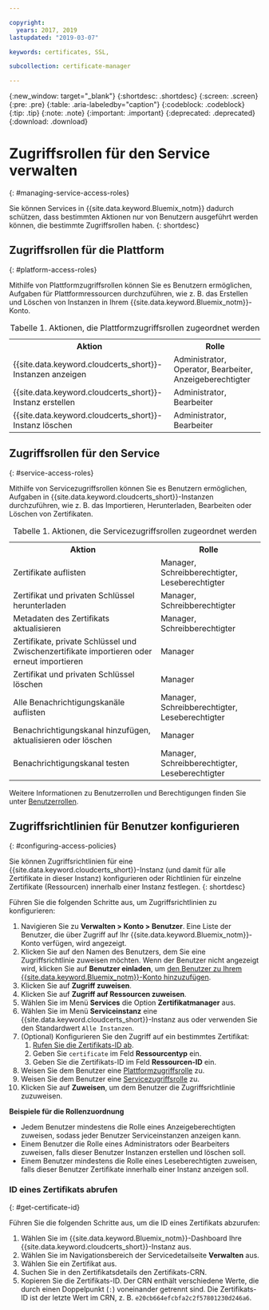 ```yaml
---

copyright:
  years: 2017, 2019
lastupdated: "2019-03-07"

keywords: certificates, SSL, 

subcollection: certificate-manager

---
```


{:new_window: target="_blank"}
{:shortdesc: .shortdesc}
{:screen: .screen}
{:pre: .pre}
{:table: .aria-labeledby="caption"}
{:codeblock: .codeblock}
{:tip: .tip}
{:note: .note}
{:important: .important}
{:deprecated: .deprecated}
{:download: .download}

# Zugriffsrollen für den Service verwalten
{: #managing-service-access-roles}

Sie können Services in {{site.data.keyword.Bluemix_notm}} dadurch schützen, dass bestimmten Aktionen nur von Benutzern ausgeführt werden können, die bestimmte Zugriffsrollen haben.
{: shortdesc}

## Zugriffsrollen für die Plattform
{: #platform-access-roles}

Mithilfe von Plattformzugriffsrollen können Sie es Benutzern ermöglichen, Aufgaben für Plattformressourcen durchzuführen, wie z. B. das Erstellen und Löschen von Instanzen in Ihrem {{site.data.keyword.Bluemix_notm}}-Konto.

<table>
<caption> Tabelle 1. Aktionen, die Plattformzugriffsrollen zugeordnet werden</caption>
  <tr>
    <th> Aktion </th>
    <th> Rolle </th>
  </tr>
  <tr>
    <td>{{site.data.keyword.cloudcerts_short}}-Instanzen anzeigen</td>
    <td> Administrator, Operator, Bearbeiter, Anzeigeberechtigter </td>
  </tr>
  <tr>
    <td>{{site.data.keyword.cloudcerts_short}}-Instanz erstellen</td>
    <td> Administrator, Bearbeiter </td>
  </tr>
  <tr>
    <td>{{site.data.keyword.cloudcerts_short}}-Instanz löschen</td>
    <td> Administrator, Bearbeiter </td>
  </tr>
</table>

## Zugriffsrollen für den Service
{: #service-access-roles}

Mithilfe von Servicezugriffsrollen können Sie es Benutzern ermöglichen, Aufgaben in {{site.data.keyword.cloudcerts_short}}-Instanzen durchzuführen, wie z. B. das Importieren, Herunterladen, Bearbeiten oder Löschen von Zertifikaten.

<table>
<caption> Tabelle 1. Aktionen, die Servicezugriffsrollen zugeordnet werden</caption>
  <tr>
    <th> Aktion </th>
    <th> Rolle </th>
  </tr>
  <tr>
    <td>Zertifikate auflisten</td>
    <td> Manager, Schreibberechtigter, Leseberechtigter </td>
  </tr>
  <tr>
    <td>Zertifikat und privaten Schlüssel herunterladen </td>
    <td> Manager, Schreibberechtigter </td>
  </tr>
  <tr>
    <td>Metadaten des Zertifikats aktualisieren</td>
    <td> Manager, Schreibberechtigter </td>
  </tr>
  <tr>
    <td>Zertifikate, private Schlüssel und Zwischenzertifikate importieren oder erneut importieren </td>
    <td> Manager </td>
  </tr>
  <tr>
    <td>Zertifikat und privaten Schlüssel löschen </td>
    <td> Manager </td>
  </tr>
      <tr>
        <td>Alle Benachrichtigungskanäle auflisten </td>
        <td> Manager, Schreibberechtigter, Leseberechtigter </td>
      </tr>
   <tr>
     <td>Benachrichtigungskanal hinzufügen, aktualisieren oder löschen </td>
     <td> Manager </td>
   </tr>
     <tr>
       <td>Benachrichtigungskanal testen </td>
       <td> Manager, Schreibberechtigter, Leseberechtigter </td>
     </tr>
</table>

Weitere Informationen zu Benutzerrollen und Berechtigungen finden Sie unter [Benutzerrollen](/docs/iam?topic=iam-userroles#userroles).

## Zugriffsrichtlinien für Benutzer konfigurieren
{: #configuring-access-policies}

Sie können Zugriffsrichtlinien für eine {{site.data.keyword.cloudcerts_short}}-Instanz (und damit für alle Zertifikate in dieser Instanz) konfigurieren oder Richtlinien für einzelne Zertifikate (Ressourcen) innerhalb einer Instanz festlegen.
{: shortdesc}

Führen Sie die folgenden Schritte aus, um Zugriffsrichtlinien zu konfigurieren:

1. Navigieren Sie zu **Verwalten > Konto > Benutzer**. Eine Liste der Benutzer, die über Zugriff auf Ihr {{site.data.keyword.Bluemix_notm}}-Konto verfügen, wird angezeigt.
2. Klicken Sie auf den Namen des Benutzers, dem Sie eine Zugriffsrichtlinie zuweisen möchten. Wenn der Benutzer nicht angezeigt wird, klicken Sie auf **Benutzer einladen**, um [den Benutzer zu Ihrem {{site.data.keyword.Bluemix_notm}}-Konto hinzuzufügen](/docs/iam?topic=iam-iamuserinv#iamuserinv).
3. Klicken Sie auf **Zugriff zuweisen**.
4. Klicken Sie auf **Zugriff auf Ressourcen zuweisen**.
5. Wählen Sie im Menü **Services** die Option **Zertifikatmanager** aus.
6. Wählen Sie im Menü **Serviceinstanz** eine {{site.data.keyword.cloudcerts_short}}-Instanz aus oder verwenden Sie den Standardwert `Alle Instanzen`.
7. (Optional) Konfigurieren Sie den Zugriff auf ein bestimmtes Zertifikat:
    1. [Rufen Sie die Zertifikats-ID ab](/docs/services/certificate-manager?topic=certificate-manager-managing-service-access-roles#get-certificate-id).
    2. Geben Sie `certificate` im Feld **Ressourcentyp** ein.
    3. Geben Sie die Zertifikats-ID im Feld **Ressourcen-ID** ein.
8. Weisen Sie dem Benutzer eine [Plattformzugriffsrolle](/docs/services/certificate-manager?topic=certificate-manager-managing-service-access-roles#platform-access-roles) zu.
9. Weisen Sie dem Benutzer eine [Servicezugriffsrolle](/docs/services/certificate-manager?topic=certificate-manager-managing-service-access-roles#service-access-roles) zu.
10. Klicken Sie auf **Zuweisen**, um dem Benutzer die Zugriffsrichtlinie zuzuweisen.

**Beispiele für die Rollenzuordnung**

* Jedem Benutzer mindestens die Rolle eines Anzeigeberechtigten zuweisen, sodass jeder Benutzer Serviceinstanzen anzeigen kann.
* Einem Benutzer die Rolle eines Administrators oder Bearbeiters zuweisen, falls dieser Benutzer Instanzen erstellen und löschen soll.
* Einem Benutzer mindestens die Rolle eines Leseberechtigten zuweisen, falls dieser Benutzer Zertifikate innerhalb einer Instanz anzeigen soll.

### ID eines Zertifikats abrufen
{: #get-certificate-id}

Führen Sie die folgenden Schritte aus, um die ID eines Zertifikats abzurufen:

1. Wählen Sie im {{site.data.keyword.Bluemix_notm}}-Dashboard Ihre {{site.data.keyword.cloudcerts_short}}-Instanz aus.
2. Wählen Sie im Navigationsbereich der Servicedetailseite **Verwalten** aus.
3. Wählen Sie ein Zertifikat aus.
4. Suchen Sie in den Zertifikatsdetails den Zertifikats-CRN.
5. Kopieren Sie die Zertifikats-ID. Der CRN enthält verschiedene Werte, die durch einen Doppelpunkt (`:`) voneinander getrennt sind. Die Zertifikats-ID ist der letzte Wert im CRN, z. B. `e20cb664efcbfa2c2f57801230d246a6`.
